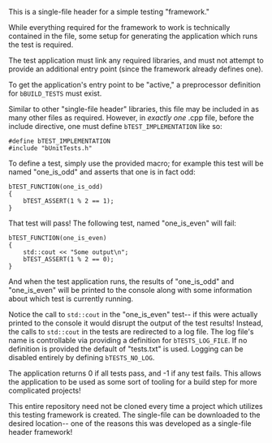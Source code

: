 This is a single-file header for a simple testing "framework."

While everything required for the framework to work is technically contained in the file, some setup for generating the application which runs the test is required.

The test application must link any required libraries, and must not attempt to provide an additional entry point (since the framework already defines one).

To get the application's entry point to be "active," a preprocessor definition for `bBUILD_TESTS` must exist.

Similar to other "single-file header" libraries, this file may be included in as many other files as required. However, in _exactly one_ .cpp file, before the include directive, one must define `bTEST_IMPLEMENTATION` like so:

    #define bTEST_IMPLEMENTATION
    #include "bUnitTests.h"

To define a test, simply use the provided macro; for example this test will be named "one_is_odd" and asserts that one is in fact odd:

    bTEST_FUNCTION(one_is_odd)
    {
        bTEST_ASSERT(1 % 2 == 1);
    }

That test will pass! The following test, named "one_is_even" will fail:

    bTEST_FUNCTION(one_is_even)
    {
        std::cout << "Some output\n";
        bTEST_ASSERT(1 % 2 == 0);
    }

And when the test application runs, the results of "one_is_odd" and "one_is_even" will be printed to the console along with some information about which test is currently running.

Notice the call to `std::cout` in the "one_is_even" test-- if this were actually printed to the console it would disrupt the output of the test results! Instead, the calls to `std::cout` in the tests are redirected to a log file. The log file's name is controllable via providing a definition for `bTESTS_LOG_FILE`. If no definition is provided the default of "tests.txt" is used. Logging can be disabled entirely by defining `bTESTS_NO_LOG`.

The application returns 0 if all tests pass, and -1 if any test fails. This allows the application to be used as some sort of tooling for a build step for more complicated projects!

This entire repository need not be cloned every time a project which utilizes this testing framework is created. The single-file can be downloaded to the desired location-- one of the reasons this was developed as a single-file header framework!
